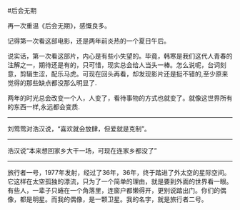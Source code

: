 #后会无期

再一次重温《后会无期》，感慨良多。

记得第一次看这部电影，还是两年前炎热的一个夏日午后。

说实话，第一次看这部片，内心是有些小失望的。毕竟，韩寒是我们这代人青春的注解之一，期待还是有的，只可惜，现实总会给人当头一棒。怎么说呢，台词刻意，剪辑生涩，配乐马虎。可现在回头再看，却发现影片还是挺不错的,至少原来觉得的那些缺点都没那么明显了.

两年的时光总会改变一个人，人变了，看待事物的方式也就变了。就像这世界所有的东西一样,永远都会变质.

--------------
刘莺莺对浩汉说，“喜欢就会放肆，但爱就是克制”。

----------------
浩汉说“本来想回家乡大干一场，可现在连家乡都没了”

-----------------
旅行者一号，1977年发射，经过了36年，36年，终于踏进了外太空的星际空间。它这样在太空孤独的漂流，只为了一个简单的理由，就是要到外面的世界看一眼。有些人，一辈子只蜷在一个角落里，连窗户都懒得开，更别说踏出门。你们的偶像，都是明星。而我的偶像，是一颗卫星。我的名字，就是旅行者二号。
